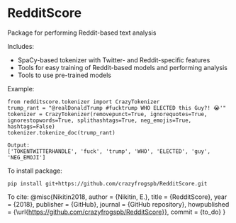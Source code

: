 # RedditScore
Package for performing Reddit-based text analysis

Includes:
- SpaCy-based tokenizer with Twitter- and Reddit-specific features
- Tools for easy training of Reddit-based models and performing analysis
- Tools to use pre-trained models

Example:

	from redditscore.tokenizer import CrazyTokenizer
	trump_rant = "@realDonaldTrump #fucktrump WHO ELECTED this Guy?! 😭'"
	tokenizer = CrazyTokenizer(removepunct=True, ignorequotes=True, ignorestopwords=True, splithashtags=True, neg_emojis=True, hashtags=False)
	tokenizer.tokenize_doc(trump_rant)

	Output:
	['TOKENTWITTERHANDLE', 'fuck', 'trump', 'WHO', 'ELECTED', 'guy', 'NEG_EMOJI']
	
To install package:

	pip install git+https://github.com/crazyfrogspb/RedditScore.git

To cite:
    @misc{Nikitin2018,
  author = {Nikitin, E.},
  title = {RedditScore},
  year = {2018},
  publisher = {GitHub},
  journal = {GitHub repository},
  howpublished = {\url{https://github.com/crazyfrogspb/RedditScore}},
  commit = {to_do}
}